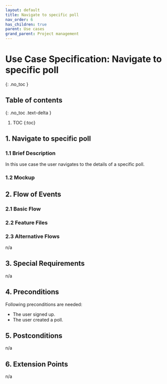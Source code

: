 ```yaml
---
layout: default
title: Navigate to specific poll
nav_order: 6
has_children: true
parent: Use cases
grand_parent: Project management
---
```

# Use Case Specification: Navigate to specific poll
{: .no_toc }

## Table of contents
{: .no_toc .text-delta }

1. TOC
{:toc}

## 1. Navigate to specific poll
### 1.1 Brief Description
In this use case the user navigates to the details of a specific poll.
### 1.2 Mockup


## 2. Flow of Events
### 2.1 Basic Flow


### 2.2 Feature Files


### 2.3 Alternative Flows
n/a
## 3. Special Requirements
n/a
## 4. Preconditions
Following preconditions are needed:
- The user signed up.
- The user created a poll.
## 5. Postconditions
n/a
## 6. Extension Points
n/a
